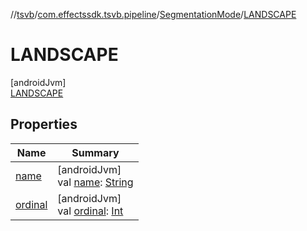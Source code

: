 //[tsvb](../../../../index.md)/[com.effectssdk.tsvb.pipeline](../../index.md)/[SegmentationMode](../index.md)/[LANDSCAPE](index.md)

# LANDSCAPE

[androidJvm]\
[LANDSCAPE](index.md)

## Properties

| Name | Summary |
|---|---|
| [name](index.md#-372974862%2FProperties%2F-1825426144) | [androidJvm]<br>val [name](index.md#-372974862%2FProperties%2F-1825426144): [String](https://kotlinlang.org/api/latest/jvm/stdlib/kotlin/-string/index.html) |
| [ordinal](index.md#-739389684%2FProperties%2F-1825426144) | [androidJvm]<br>val [ordinal](index.md#-739389684%2FProperties%2F-1825426144): [Int](https://kotlinlang.org/api/latest/jvm/stdlib/kotlin/-int/index.html) |
